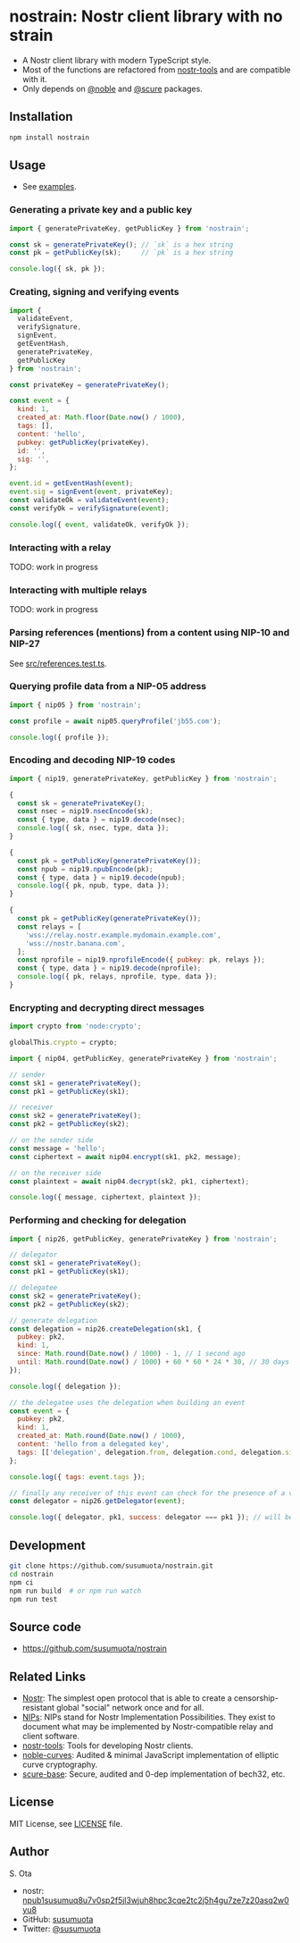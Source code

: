 # nostrain: Nostr client library with no strain

- A Nostr client library with modern TypeScript style.
- Most of the functions are refactored from [nostr-tools](https://github.com/nbd-wtf/nostr-tools) and are compatible with it.
- Only depends on [@noble](https://github.com/paulmillr/noble-curves) and [@scure](https://github.com/paulmillr/scure-base) packages.

## Installation

```bash
npm install nostrain
```

## Usage

- See [examples](https://github.com/susumuota/nostrain/tree/main/examples).

### Generating a private key and a public key

```javascript
import { generatePrivateKey, getPublicKey } from 'nostrain';

const sk = generatePrivateKey(); // `sk` is a hex string
const pk = getPublicKey(sk);     // `pk` is a hex string

console.log({ sk, pk });
```

### Creating, signing and verifying events

```javascript
import {
  validateEvent,
  verifySignature,
  signEvent,
  getEventHash,
  generatePrivateKey,
  getPublicKey
} from 'nostrain';

const privateKey = generatePrivateKey();

const event = {
  kind: 1,
  created_at: Math.floor(Date.now() / 1000),
  tags: [],
  content: 'hello',
  pubkey: getPublicKey(privateKey),
  id: '',
  sig: '',
};

event.id = getEventHash(event);
event.sig = signEvent(event, privateKey);
const validateOk = validateEvent(event);
const verifyOk = verifySignature(event);

console.log({ event, validateOk, verifyOk });
```

### Interacting with a relay

TODO: work in progress

### Interacting with multiple relays

TODO: work in progress

### Parsing references (mentions) from a content using NIP-10 and NIP-27

See [src/references.test.ts](https://github.com/susumuota/nostrain/blob/main/src/references.test.ts).

### Querying profile data from a NIP-05 address

```javascript
import { nip05 } from 'nostrain';

const profile = await nip05.queryProfile('jb55.com');

console.log({ profile });
```

### Encoding and decoding NIP-19 codes

```javascript
import { nip19, generatePrivateKey, getPublicKey } from 'nostrain';

{
  const sk = generatePrivateKey();
  const nsec = nip19.nsecEncode(sk);
  const { type, data } = nip19.decode(nsec);
  console.log({ sk, nsec, type, data });
}

{
  const pk = getPublicKey(generatePrivateKey());
  const npub = nip19.npubEncode(pk);
  const { type, data } = nip19.decode(npub);
  console.log({ pk, npub, type, data });
}

{
  const pk = getPublicKey(generatePrivateKey());
  const relays = [
    'wss://relay.nostr.example.mydomain.example.com',
    'wss://nostr.banana.com',
  ];
  const nprofile = nip19.nprofileEncode({ pubkey: pk, relays });
  const { type, data } = nip19.decode(nprofile);
  console.log({ pk, relays, nprofile, type, data });
}
```

### Encrypting and decrypting direct messages

```javascript
import crypto from 'node:crypto';

globalThis.crypto = crypto;

import { nip04, getPublicKey, generatePrivateKey } from 'nostrain';

// sender
const sk1 = generatePrivateKey();
const pk1 = getPublicKey(sk1);

// receiver
const sk2 = generatePrivateKey();
const pk2 = getPublicKey(sk2);

// on the sender side
const message = 'hello';
const ciphertext = await nip04.encrypt(sk1, pk2, message);

// on the receiver side
const plaintext = await nip04.decrypt(sk2, pk1, ciphertext);

console.log({ message, ciphertext, plaintext });
```

### Performing and checking for delegation

```javascript
import { nip26, getPublicKey, generatePrivateKey } from 'nostrain';

// delegator
const sk1 = generatePrivateKey();
const pk1 = getPublicKey(sk1);

// delegatee
const sk2 = generatePrivateKey();
const pk2 = getPublicKey(sk2);

// generate delegation
const delegation = nip26.createDelegation(sk1, {
  pubkey: pk2,
  kind: 1,
  since: Math.round(Date.now() / 1000) - 1, // 1 second ago
  until: Math.round(Date.now() / 1000) + 60 * 60 * 24 * 30, // 30 days
});

console.log({ delegation });

// the delegatee uses the delegation when building an event
const event = {
  pubkey: pk2,
  kind: 1,
  created_at: Math.round(Date.now() / 1000),
  content: 'hello from a delegated key',
  tags: [['delegation', delegation.from, delegation.cond, delegation.sig]]
};

console.log({ tags: event.tags });

// finally any receiver of this event can check for the presence of a valid delegation tag
const delegator = nip26.getDelegator(event);

console.log({ delegator, pk1, success: delegator === pk1 }); // will be null if there is no delegation tag or if it is invalid
```

## Development

```bash
git clone https://github.com/susumuota/nostrain.git
cd nostrain
npm ci
npm run build  # or npm run watch
npm run test
```

## Source code

- https://github.com/susumuota/nostrain

## Related Links

- [Nostr](https://github.com/nostr-protocol/nostr): The simplest open protocol that is able to create a censorship-resistant global "social" network once and for all.
- [NIPs](https://github.com/nostr-protocol/nips): NIPs stand for Nostr Implementation Possibilities. They exist to document what may be implemented by Nostr-compatible relay and client software.
- [nostr-tools](https://github.com/nbd-wtf/nostr-tools): Tools for developing Nostr clients.
- [noble-curves](https://github.com/paulmillr/noble-curves): Audited & minimal JavaScript implementation of elliptic curve cryptography.
- [scure-base](https://github.com/paulmillr/scure-base): Secure, audited and 0-dep implementation of bech32, etc.

## License

MIT License, see [LICENSE](LICENSE) file.

## Author

S. Ota

- nostr: [npub1susumuq8u7v0sp2f5jl3wjuh8hpc3cqe2tc2j5h4gu7ze7z20asq2w0yu8](https://iris.to/s_ota)
- GitHub: [susumuota](https://github.com/susumuota)
- Twitter: [@susumuota](https://twitter.com/susumuota)
